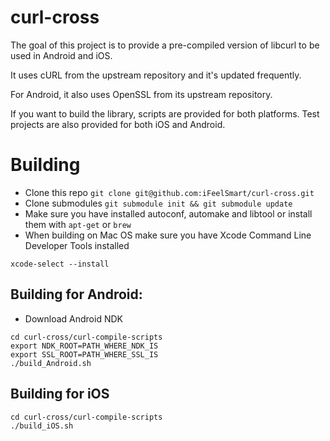 curl-cross
================
The goal of this project is to provide a pre-compiled version of libcurl to be
used in Android and iOS.

It uses cURL from the upstream repository and it's updated frequently.

For Android, it also uses OpenSSL from its upstream repository.

If you want to build the library, scripts are provided for both platforms.
Test projects are also provided for both iOS and Android.

# Building
* Clone this repo `git clone git@github.com:iFeelSmart/curl-cross.git`
* Clone submodules `git submodule init && git submodule update`
* Make sure you have installed autoconf, automake and libtool or install them with `apt-get` or `brew`
* When building on Mac OS make sure you have Xcode Command Line Developer Tools installed
```
xcode-select --install
```

## Building for Android:
* Download Android NDK
```
cd curl-cross/curl-compile-scripts
export NDK_ROOT=PATH_WHERE_NDK_IS
export SSL_ROOT=PATH_WHERE_SSL_IS
./build_Android.sh
```

## Building for iOS
```
cd curl-cross/curl-compile-scripts
./build_iOS.sh
```
